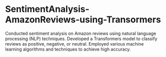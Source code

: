 # SentimentAnalysis-AmazonReviews-using-Transormers
Conducted sentiment analysis on Amazon reviews using natural language processing (NLP) techniques. Developed a Transformers model to classify reviews as positive, negative, or neutral. Employed various machine learning algorithms and techniques to achieve high accuracy.
